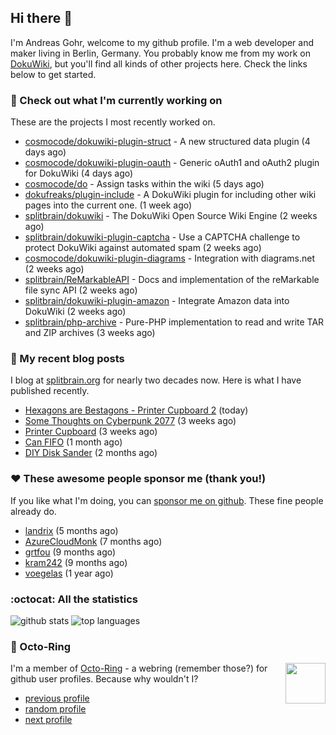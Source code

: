 ## Hi there :wave:

I'm Andreas Gohr, welcome to my github profile. I'm a web developer and maker living in Berlin, Germany. You probably know me from my work on [DokuWiki](https://github.com/splitbrain/dokuwiki), but you'll find all kinds of other projects here. Check the links below to get started.

### :hammer: Check out what I'm currently working on

These are the projects I most recently worked on.


- [cosmocode/dokuwiki-plugin-struct](https://github.com/cosmocode/dokuwiki-plugin-struct) - A new structured data plugin (4 days ago)
- [cosmocode/dokuwiki-plugin-oauth](https://github.com/cosmocode/dokuwiki-plugin-oauth) - Generic oAuth1 and oAuth2 plugin for DokuWiki (4 days ago)
- [cosmocode/do](https://github.com/cosmocode/do) - Assign tasks within the wiki (5 days ago)
- [dokufreaks/plugin-include](https://github.com/dokufreaks/plugin-include) - A DokuWiki plugin for including other wiki pages into the current one. (1 week ago)
- [splitbrain/dokuwiki](https://github.com/splitbrain/dokuwiki) - The DokuWiki Open Source Wiki Engine (2 weeks ago)
- [splitbrain/dokuwiki-plugin-captcha](https://github.com/splitbrain/dokuwiki-plugin-captcha) - Use a CAPTCHA challenge to protect DokuWiki against automated spam (2 weeks ago)
- [cosmocode/dokuwiki-plugin-diagrams](https://github.com/cosmocode/dokuwiki-plugin-diagrams) - Integration with diagrams.net (2 weeks ago)
- [splitbrain/ReMarkableAPI](https://github.com/splitbrain/ReMarkableAPI) - Docs and implementation of the reMarkable file sync API (2 weeks ago)
- [splitbrain/dokuwiki-plugin-amazon](https://github.com/splitbrain/dokuwiki-plugin-amazon) - Integrate Amazon data into DokuWiki (2 weeks ago)
- [splitbrain/php-archive](https://github.com/splitbrain/php-archive) - Pure-PHP implementation to read and write TAR and ZIP archives (3 weeks ago)

### :scroll: My recent blog posts

I blog at [splitbrain.org](https://www.splitbrain.org) for nearly two decades now. Here is what I have published recently.


- [Hexagons are Bestagons - Printer Cupboard 2](https://www.splitbrain.org/blog/2021-03/21-hexagons_are_bestagons_printer_cupboard_2) (today)
- [Some Thoughts on Cyberpunk 2077](https://www.splitbrain.org/blog/2021-02/27-thoughts_on_cyberpunk_2077) (3 weeks ago)
- [Printer Cupboard](https://www.splitbrain.org/blog/2021-02/24-printer_cupboard) (3 weeks ago)
- [Can FIFO](https://www.splitbrain.org/blog/2021-01/22-can_fifo) (1 month ago)
- [DIY Disk Sander](https://www.splitbrain.org/blog/2021-01/03-diy_disk_sander) (2 months ago)

### :hearts:️ These awesome people sponsor me (thank you!)

If you like what I'm doing, you can [sponsor me on github](https://github.com/sponsors/splitbrain). These fine people already do.


- [landrix](https://github.com/landrix) (5 months ago)
- [AzureCloudMonk](https://github.com/AzureCloudMonk) (7 months ago)
- [grtfou](https://github.com/grtfou) (9 months ago)
- [kram242](https://github.com/kram242) (9 months ago)
- [voegelas](https://github.com/voegelas) (1 year ago)

### :octocat: All the statistics

 ![github stats](https://github-readme-stats.vercel.app/api?username=splitbrain&show_icons=true&hide_title=true)
![top languages](https://github-readme-stats.vercel.app/api/top-langs/?username=splitbrain&layout=compact)


### :octopus: Octo-Ring

<img width="64" height="65" src="https://octo-ring.com/static/img/octo.png" align="right" alt="">

I'm a member of [Octo-Ring](https://octo-ring.com/) - a webring (remember those?) for github user profiles. Because why wouldn't I? 

* [previous profile](https://octo-ring.com/p/splitbrain/prev)
* [random profile](https://octo-ring.com/p/splitbrain/random)
* [next profile](https://octo-ring.com/p/splitbrain/next)

